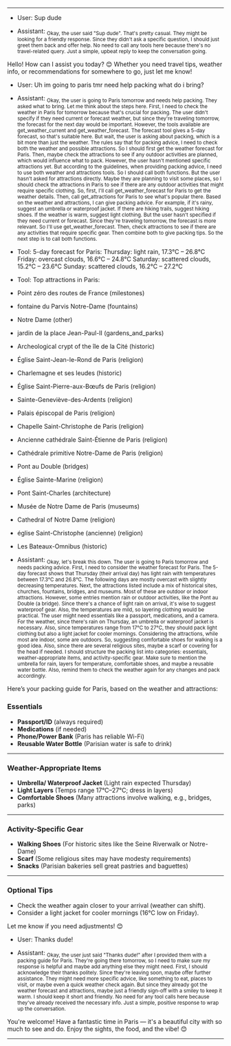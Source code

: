 ----------------------------------
- User: Sup dude

- Assistant: <sub>
Okay, the user said "Sup dude". That's pretty casual. They might be looking for a friendly response. Since they didn't ask a specific question, I should just greet them back and offer help. No need to call any tools here because there's no travel-related query. Just a simple, upbeat reply to keep the conversation going.
</sub>

Hello! How can I assist you today? 😊 Whether you need travel tips, weather info, or recommendations for somewhere to go, just let me know!

- User: Uh im going to paris tmr need help packing what do i bring?

- Assistant: <sub>
Okay, the user is going to Paris tomorrow and needs help packing. They asked what to bring. Let me think about the steps here.
First, I need to check the weather in Paris for tomorrow because that's crucial for packing. The user didn't specify if they need current or forecast weather, but since they're traveling tomorrow, the forecast for the next day would be important. However, the tools available are get_weather_current and get_weather_forecast. The forecast tool gives a 5-day forecast, so that's suitable here.
But wait, the user is asking about packing, which is a bit more than just the weather. The rules say that for packing advice, I need to check both the weather and possible attractions. So I should first get the weather forecast for Paris. Then, maybe check the attractions to see if any outdoor activities are planned, which would influence what to pack.
However, the user hasn't mentioned specific attractions yet. But according to the guidelines, when providing packing advice, I need to use both weather and attractions tools. So I should call both functions. But the user hasn't asked for attractions directly. Maybe they are planning to visit some places, so I should check the attractions in Paris to see if there are any outdoor activities that might require specific clothing.
So, first, I'll call get_weather_forecast for Paris to get the weather details. Then, call get_attractions for Paris to see what's popular there. Based on the weather and attractions, I can give packing advice. For example, if it's rainy, suggest an umbrella or waterproof jacket. If there are hiking trails, suggest hiking shoes. If the weather is warm, suggest light clothing.
But the user hasn't specified if they need current or forecast. Since they're traveling tomorrow, the forecast is more relevant. So I'll use get_weather_forecast. Then, check attractions to see if there are any activities that require specific gear. Then combine both to give packing tips. So the next step is to call both functions.
</sub>



- Tool: 5-day forecast for Paris:
Thursday: light rain, 17.3°C – 26.8°C
Friday: overcast clouds, 16.6°C – 24.8°C
Saturday: scattered clouds, 15.2°C – 23.6°C
Sunday: scattered clouds, 16.2°C – 27.2°C

- Tool: Top attractions in Paris:
- Point zéro des routes de France (milestones)
- fontaine du Parvis Notre-Dame (fountains)
- Notre Dame (other)
- jardin de la place Jean-Paul-II (gardens_and_parks)
- Archeological crypt of the île de la Cité (historic)
- Église Saint-Jean-le-Rond de Paris (religion)
- Charlemagne et ses leudes (historic)
- Église Saint-Pierre-aux-Bœufs de Paris (religion)
- Sainte-Geneviève-des-Ardents (religion)
- Palais épiscopal de Paris (religion)
- Chapelle Saint-Christophe de Paris (religion)
- Ancienne cathédrale Saint-Étienne de Paris (religion)
- Cathédrale primitive Notre-Dame de Paris (religion)
- Pont au Double (bridges)
- Église Sainte-Marine (religion)
- Pont Saint-Charles (architecture)
- Musée de Notre Dame de Paris (museums)
- Cathedral of Notre Dame (religion)
- église Saint-Christophe (ancienne) (religion)
- Les Bateaux-Omnibus (historic)

- Assistant: <sub>
Okay, let's break this down. The user is going to Paris tomorrow and needs packing advice. First, I need to consider the weather forecast for Paris. The 5-day forecast shows that Thursday (their arrival day) has light rain with temperatures between 17.3°C and 26.8°C. The following days are mostly overcast with slightly decreasing temperatures.
Next, the attractions listed include a mix of historical sites, churches, fountains, bridges, and museums. Most of these are outdoor or indoor attractions. However, some entries mention rain or outdoor activities, like the Pont au Double (a bridge). Since there's a chance of light rain on arrival, it's wise to suggest waterproof gear. Also, the temperatures are mild, so layering clothing would be practical. 
The user might need essentials like a passport, medications, and a camera. For the weather, since there's rain on Thursday, an umbrella or waterproof jacket is necessary. Also, since temperatures range from 17°C to 27°C, they should pack light clothing but also a light jacket for cooler mornings. 
Considering the attractions, while most are indoor, some are outdoors. So, suggesting comfortable shoes for walking is a good idea. Also, since there are several religious sites, maybe a scarf or covering for the head if needed. 
I should structure the packing list into categories: essentials, weather-appropriate items, and activity-specific gear. Make sure to mention the umbrella for rain, layers for temperature, comfortable shoes, and maybe a reusable water bottle. Also, remind them to check the weather again for any changes and pack accordingly.
</sub>

Here’s your packing guide for Paris, based on the weather and attractions:

### **Essentials**  
- **Passport/ID** (always required)  
- **Medications** (if needed)  
- **Phone/Power Bank** (Paris has reliable Wi-Fi)  
- **Reusable Water Bottle** (Parisian water is safe to drink)  

---

### **Weather-Appropriate Items**  
- **Umbrella/ Waterproof Jacket** (Light rain expected Thursday)  
- **Light Layers** (Temps range 17°C–27°C; dress in layers)  
- **Comfortable Shoes** (Many attractions involve walking, e.g., bridges, parks)  

---

### **Activity-Specific Gear**  
- **Walking Shoes** (For historic sites like the Seine Riverwalk or Notre-Dame)  
- **Scarf** (Some religious sites may have modesty requirements)  
- **Snacks** (Parisian bakeries sell great pastries and baguettes)  

---

### **Optional Tips**  
- Check the weather again closer to your arrival (weather can shift).  
- Consider a light jacket for cooler mornings (16°C low on Friday).  

Let me know if you need adjustments! 😊

- User: Thanks dude!

- Assistant: <sub>
Okay, the user just said "Thanks dude!" after I provided them with a packing guide for Paris. They're going there tomorrow, so I need to make sure my response is helpful and maybe add anything else they might need.
First, I should acknowledge their thanks politely. Since they're leaving soon, maybe offer further assistance. They might need more specific advice, like something to eat, places to visit, or maybe even a quick weather check again. But since they already got the weather forecast and attractions, maybe just a friendly sign-off with a smiley to keep it warm.
I should keep it short and friendly. No need for any tool calls here because they've already received the necessary info. Just a simple, positive response to wrap up the conversation.
</sub>

You're welcome! Have a fantastic time in Paris — it's a beautiful city with so much to see and do. Enjoy the sights, the food, and the vibe! 😊

----------------------------------
